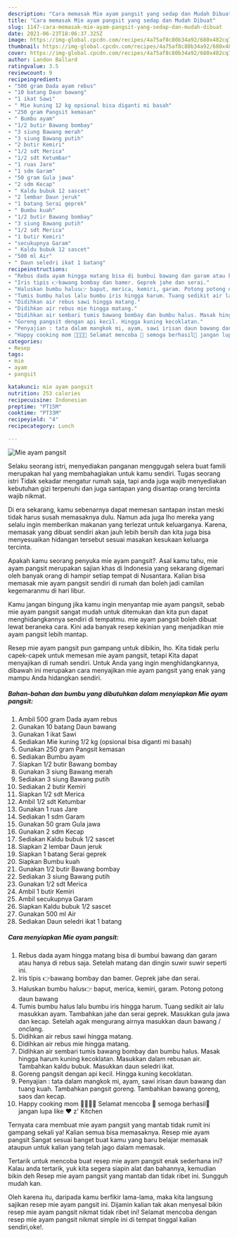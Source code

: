 ```yaml
---
description: "Cara memasak Mie ayam pangsit yang sedap dan Mudah Dibuat"
title: "Cara memasak Mie ayam pangsit yang sedap dan Mudah Dibuat"
slug: 1147-cara-memasak-mie-ayam-pangsit-yang-sedap-dan-mudah-dibuat
date: 2021-06-23T18:06:37.325Z
image: https://img-global.cpcdn.com/recipes/4a75af8c80b34a92/680x482cq70/mie-ayam-pangsit-foto-resep-utama.jpg
thumbnail: https://img-global.cpcdn.com/recipes/4a75af8c80b34a92/680x482cq70/mie-ayam-pangsit-foto-resep-utama.jpg
cover: https://img-global.cpcdn.com/recipes/4a75af8c80b34a92/680x482cq70/mie-ayam-pangsit-foto-resep-utama.jpg
author: Landon Ballard
ratingvalue: 3.5
reviewcount: 9
recipeingredient:
- "500 gram Dada ayam rebus"
- "10 batang Daun bawang"
- "1 ikat Sawi"
- " Mie kuning 12 kg opsional bisa diganti mi basah"
- "250 gram Pangsit kemasan"
- " Bumbu ayam"
- "1/2 butir Bawang bombay"
- "3 siung Bawang merah"
- "3 siung Bawang putih"
- "2 butir Kemiri"
- "1/2 sdt Merica"
- "1/2 sdt Ketumbar"
- "1 ruas Jare"
- "1 sdm Garam"
- "50 gram Gula jawa"
- "2 sdm Kecap"
- " Kaldu bubuk 12 sascet"
- "2 lembar Daun jeruk"
- "1 batang Serai geprek"
- " Bumbu kuah"
- "1/2 butir Bawang bombay"
- "3 siung Bawang putih"
- "1/2 sdt Merica"
- "1 butir Kemiri"
- "secukupnya Garam"
- " Kaldu bubuk 12 sascet"
- "500 ml Air"
- " Daun seledri ikat 1 batang"
recipeinstructions:
- "Rebus dada ayam hingga matang bisa di bumbui bawang dan garam atau hanya di rebus saja. Setelah matang dan dingin suwir suwir seperti ini."
- "Iris tipis 👉bawang bombay dan bamer. Geprek jahe dan serai."
- "Haluskan bumbu halus👉 baput, merica, kemiri, garam. Potong potong daun bawang"
- "Tumis bumbu halus lalu bumbu iris hingga harum. Tuang sedikit air lalu masukkan ayam. Tambahkan jahe dan serai geprek. Masukkan gula jawa dan kecap. Setelah agak mengurang airnya masukkan daun bawang / onclang."
- "Didihkan air rebus sawi hingga matang."
- "Didihkan air rebus mie hingga matang."
- "Didihkan air sembari tumis bawang bombay dan bumbu halus. Masak hingga harum kuning kecoklatan. Masukkan dalam rebusan air. Tambahkan kaldu bubuk. Masukkan daun seledri ikat."
- "Goreng pangsit dengan api kecil. Hingga kuning kecoklatan."
- "Penyajian : tata dalam mangkok mi, ayam, sawi irisan daun bawang dan tuang kuah. Tambahkan pangsit goreng. Tambahkan bawang goreng, saos dan kecap."
- "Happy cooking mom 👩‍🍳👨‍🍳 Selamat mencoba 💪 semoga berhasil🍝 jangan lupa like ❤️ z&#39; Kitchen"
categories:
- Resep
tags:
- mie
- ayam
- pangsit

katakunci: mie ayam pangsit 
nutrition: 253 calories
recipecuisine: Indonesian
preptime: "PT15M"
cooktime: "PT33M"
recipeyield: "4"
recipecategory: Lunch

---
```



![Mie ayam pangsit](https://img-global.cpcdn.com/recipes/4a75af8c80b34a92/680x482cq70/mie-ayam-pangsit-foto-resep-utama.jpg)

Selaku seorang istri, menyediakan panganan menggugah selera buat famili merupakan hal yang membahagiakan untuk kamu sendiri. Tugas seorang istri Tidak sekadar mengatur rumah saja, tapi anda juga wajib menyediakan kebutuhan gizi terpenuhi dan juga santapan yang disantap orang tercinta wajib nikmat.

Di era  sekarang, kamu sebenarnya dapat memesan santapan instan meski tidak harus susah memasaknya dulu. Namun ada juga lho mereka yang selalu ingin memberikan makanan yang terlezat untuk keluarganya. Karena, memasak yang dibuat sendiri akan jauh lebih bersih dan kita juga bisa menyesuaikan hidangan tersebut sesuai masakan kesukaan keluarga tercinta. 



Apakah kamu seorang penyuka mie ayam pangsit?. Asal kamu tahu, mie ayam pangsit merupakan sajian khas di Indonesia yang sekarang digemari oleh banyak orang di hampir setiap tempat di Nusantara. Kalian bisa memasak mie ayam pangsit sendiri di rumah dan boleh jadi camilan kegemaranmu di hari libur.

Kamu jangan bingung jika kamu ingin menyantap mie ayam pangsit, sebab mie ayam pangsit sangat mudah untuk ditemukan dan kita pun dapat menghidangkannya sendiri di tempatmu. mie ayam pangsit boleh dibuat lewat beraneka cara. Kini ada banyak resep kekinian yang menjadikan mie ayam pangsit lebih mantap.

Resep mie ayam pangsit pun gampang untuk dibikin, lho. Kita tidak perlu capek-capek untuk memesan mie ayam pangsit, tetapi Kita dapat menyajikan di rumah sendiri. Untuk Anda yang ingin menghidangkannya, dibawah ini merupakan cara menyajikan mie ayam pangsit yang enak yang mampu Anda hidangkan sendiri.

<!--inarticleads1-->

##### Bahan-bahan dan bumbu yang dibutuhkan dalam menyiapkan Mie ayam pangsit:

1. Ambil 500 gram Dada ayam rebus
1. Gunakan 10 batang Daun bawang
1. Gunakan 1 ikat Sawi
1. Sediakan  Mie kuning 1/2 kg (opsional bisa diganti mi basah)
1. Gunakan 250 gram Pangsit kemasan
1. Sediakan  Bumbu ayam
1. Siapkan 1/2 butir Bawang bombay
1. Gunakan 3 siung Bawang merah
1. Sediakan 3 siung Bawang putih
1. Sediakan 2 butir Kemiri
1. Siapkan 1/2 sdt Merica
1. Ambil 1/2 sdt Ketumbar
1. Gunakan 1 ruas Jare
1. Sediakan 1 sdm Garam
1. Gunakan 50 gram Gula jawa
1. Gunakan 2 sdm Kecap
1. Sediakan  Kaldu bubuk 1/2 sascet
1. Siapkan 2 lembar Daun jeruk
1. Siapkan 1 batang Serai geprek
1. Siapkan  Bumbu kuah
1. Gunakan 1/2 butir Bawang bombay
1. Sediakan 3 siung Bawang putih
1. Gunakan 1/2 sdt Merica
1. Ambil 1 butir Kemiri
1. Ambil secukupnya Garam
1. Siapkan  Kaldu bubuk 1/2 sascet
1. Gunakan 500 ml Air
1. Sediakan  Daun seledri ikat 1 batang




<!--inarticleads2-->

##### Cara menyiapkan Mie ayam pangsit:

1. Rebus dada ayam hingga matang bisa di bumbui bawang dan garam atau hanya di rebus saja. Setelah matang dan dingin suwir suwir seperti ini.
1. Iris tipis 👉bawang bombay dan bamer. Geprek jahe dan serai.
1. Haluskan bumbu halus👉 baput, merica, kemiri, garam. Potong potong daun bawang
1. Tumis bumbu halus lalu bumbu iris hingga harum. Tuang sedikit air lalu masukkan ayam. Tambahkan jahe dan serai geprek. Masukkan gula jawa dan kecap. Setelah agak mengurang airnya masukkan daun bawang / onclang.
1. Didihkan air rebus sawi hingga matang.
1. Didihkan air rebus mie hingga matang.
1. Didihkan air sembari tumis bawang bombay dan bumbu halus. Masak hingga harum kuning kecoklatan. Masukkan dalam rebusan air. Tambahkan kaldu bubuk. Masukkan daun seledri ikat.
1. Goreng pangsit dengan api kecil. Hingga kuning kecoklatan.
1. Penyajian : tata dalam mangkok mi, ayam, sawi irisan daun bawang dan tuang kuah. Tambahkan pangsit goreng. Tambahkan bawang goreng, saos dan kecap.
1. Happy cooking mom 👩‍🍳👨‍🍳 Selamat mencoba 💪 semoga berhasil🍝 jangan lupa like ❤️ z&#39; Kitchen




Ternyata cara membuat mie ayam pangsit yang mantab tidak rumit ini gampang sekali ya! Kalian semua bisa memasaknya. Resep mie ayam pangsit Sangat sesuai banget buat kamu yang baru belajar memasak ataupun untuk kalian yang telah jago dalam memasak.

Tertarik untuk mencoba buat resep mie ayam pangsit enak sederhana ini? Kalau anda tertarik, yuk kita segera siapin alat dan bahannya, kemudian bikin deh Resep mie ayam pangsit yang mantab dan tidak ribet ini. Sungguh mudah kan. 

Oleh karena itu, daripada kamu berfikir lama-lama, maka kita langsung sajikan resep mie ayam pangsit ini. Dijamin kalian tak akan menyesal bikin resep mie ayam pangsit nikmat tidak ribet ini! Selamat mencoba dengan resep mie ayam pangsit nikmat simple ini di tempat tinggal kalian sendiri,oke!.

